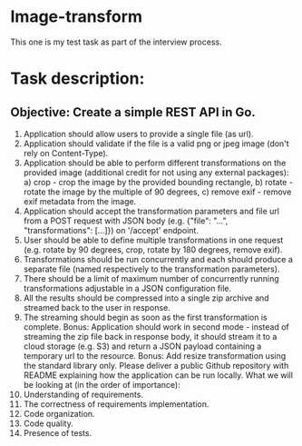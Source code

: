 # Image-transform
This one is my test task as part of the interview process.

# Task description:
## Objective: Create a simple REST API in Go.
1. Application should allow users to provide a single file (as url).
2. Application should validate if the file is a valid png or jpeg image (don't rely on Content-Type).
3. Application should be able to perform different transformations on the provided image (additional credit for not using any external packages):
   a) crop - crop the image by the provided bounding rectangle,
   b) rotate - rotate the image by the multiple of 90 degrees,
   c) remove exif - remove exif metadata from the image.
4. Application should accept the transformation parameters and file url from a POST request with JSON body (e.g. {"file": "...", "transformations": [...]}) on '/accept' endpoint.
5. User should be able to define multiple transformations in one request (e.g. rotate by 90 degrees, crop, rotate by 180 degrees, remove exif).
6. Transformations should be run concurrently and each should produce a separate file (named respectively to the transformation parameters).
7. There should be a limit of maximum number of concurrently running transformations adjustable in a JSON configuration file.
8. All the results should be compressed into a single zip archive and streamed back to the user in response.
9. The streaming should begin as soon as the first transformation is complete.
Bonus: Application should work in second mode - instead of streaming the zip file back in response body, it should stream it to a cloud storage (e.g. S3) and return a JSON payload containing a temporary url to the resource.
Bonus: Add resize transformation using the standard library only.
Please deliver a public Github repository with README explaining how the application can be run locally.
What we will be looking at (in the order of importance):
1. Understanding of requirements.
2. The correctness of requirements implementation.
3. Code organization.
4. Code quality.
5. Presence of tests.
